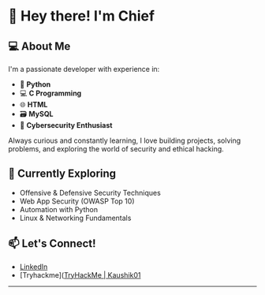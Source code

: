 # 👋 Hey there! I'm Chief

## 💻 About Me
I'm a passionate developer with experience in:
- 🐍 **Python**
- 💻 **C Programming**
- 🌐 **HTML**
- 🗃️ **MySQL**
- 🔐 **Cybersecurity Enthusiast**

Always curious and constantly learning, I love building projects, solving problems, and exploring the world of security and ethical hacking.

## 🚀 Currently Exploring
- Offensive & Defensive Security Techniques
- Web App Security (OWASP Top 10)
- Automation with Python
- Linux & Networking Fundamentals

## 📫 Let's Connect!
- [LinkedIn](https://www.linkedin.com/in/kaushik-kumar-b-1016b6310/)
- [Tryhackme]([TryHackMe | Kaushik01](https://tryhackme.com/p/Kaushik01)

---


